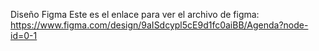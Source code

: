 Diseño Figma
Este es el enlace para ver el archivo de figma: https://www.figma.com/design/9aISdcypl5cE9d1fc0aiBB/Agenda?node-id=0-1
